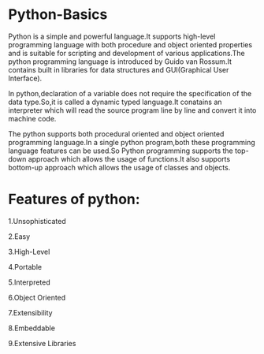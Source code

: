 # Python-Basics
Python is a simple and powerful language.It supports high-level programming language with both procedure and object oriented properties and is suitable for scripting and development of various applications.The python programming language is introduced by Guido van Rossum.It contains built in libraries for data structures and GUI(Graphical User Interface).

In python,declaration of a variable does not require the specification of the data type.So,it is called a dynamic typed language.It conatains an interpreter which will read the source program line by line and convert it into machine code.

The python supports both procedural oriented and object oriented programming language.In a single python program,both these programming language features can be used.So Python programming supports the top-down approach which allows the usage of functions.It also supports bottom-up approach which allows the usage of classes and objects.

# Features of python:
1.Unsophisticated

2.Easy

3.High-Level

4.Portable

5.Interpreted

6.Object Oriented

7.Extensibility

8.Embeddable

9.Extensive Libraries

